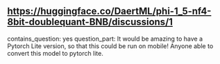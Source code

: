 ## https://huggingface.co/DaertML/phi-1_5-nf4-8bit-doublequant-BNB/discussions/1

contains_question: yes
question_part: It would be amazing to have a Pytorch Lite version, so that this could be run on mobile! Anyone able to convert this model to pytorch lite.
